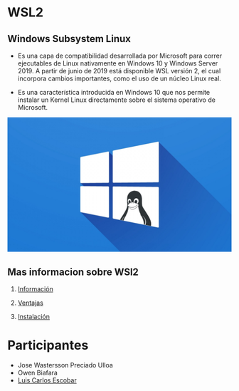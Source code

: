 # WSL2

## Windows Subsystem Linux
- Es una capa de compatibilidad desarrollada por Microsoft para correr ejecutables de Linux nativamente en Windows 10 y Windows Server 2019. A partir de junio de 2019 está disponible WSL versión 2, el cual incorpora cambios importantes, como el uso de un núcleo Linux real.​

- Es una característica introducida en Windows 10 que nos permite instalar un Kernel Linux directamente sobre el sistema operativo de Microsoft.

![logo_udenar](img/Logo_wsl.jpg)

## Mas informacion sobre WSl2

1. [Información][info]

[info]:https://github.com/LuisKrlos27/WSL2/tree/main/Informaci%C3%B3n

2. [Ventajas][vent]

[vent]:https://github.com/LuisKrlos27/WSL2/blob/main/Ventajas

3. [Instalación][insta]

[insta]:https://github.com/LuisKrlos27/WSL2/blob/main/Instalación

# __Participantes__

* Jose Wastersson Preciado Ulloa
* Owen Biafara
* [Luis Carlos Escobar](https://github.com/LuisKrlos27)